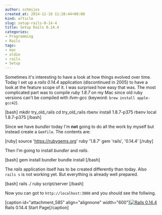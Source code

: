 ```yaml
---
author: schmijos
created_at: 2014-12-19 11:28:44+00:00
kind: article
slug: setup-rails-0-14-4
title: Setup Rails 0.14.4
categories:
- Programming
- Rails
tags:
- mac
- oldie
- rails
- Setup
---
```


Sometimes it's interesting to have a look at how things evolved over time. Today I set up a _rails 0.14.4_ application (discontinued in 2005) to have a look at the feature scope of it. I was surprised how easy that was. The most complicated part was to compile _ruby 1.8.7_ on my Mac since old ruby versions can't be compiled with _llvm-gcc_ (keyword: `brew install apple-gcc42`). 

[bash]
mkdir try_old_rails
cd try_old_rails
rbenv install 1.8.7-p375
rbenv local 1.8.7-p375
[/bash]

Since we have _bundler_ today I'm **not** going to do all the work by myself but instead create a `Gemfile`. The contents are:

[ruby]
source 'https://rubygems.org'
ruby '1.8.7'
gem 'rails', '0.14.4'
[/ruby]

Then I'm going to install _bundler_ and _rails_.

[bash]
gem install bundler
bundle install
[/bash]

The _rails_ application itself has to be created differently than today. Also `rails s` is not working yet. But everything is already well prepared.

[bash]
rails ./
ruby script/server
[/bash]

Now you can got to `http://localhost:3000` and you should see the follwing.

[caption id="attachment_585" align="alignnone" width="600"][![Rails 0.14.4](http://www.miraculum.ch/wp-content/uploads/rails-0.14.4-600x414.png)](http://www.miraculum.ch/2014/12/19/setup-rails-0-14-4/rails-0-14-4/) Rails 0.14.4 Start Page[/caption]

